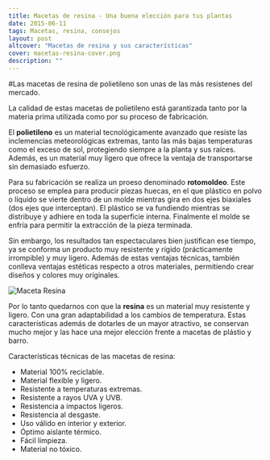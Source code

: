 ```yaml
---
title: Macetas de resina - Una buena elección para tus plantas
date: 2015-06-11
tags: Macetas, resina, consejos
layout: post
altcover: "Macetas de resina y sus características"
cover: macetas-resina-cover.png
description: ""
---
```



#Las macetas de resina de polietileno son unas de las más resistenes del mercado.

La calidad de estas macetas de polietileno está garantizada tanto por la materia prima utilizada como por su proceso de fabricación.

El **polietileno** es un material tecnológicamente avanzado que resiste las inclemencias meteorológicas extremas, tanto las más bajas temperaturas como el exceso de sol, protegiendo siempre a la planta y sus raíces. Además, es un material muy ligero que ofrece la ventaja de transportarse sin demasiado esfuerzo.


Para su fabricación se realiza un proeso denominado **rotomoldeo**. Este proceso se emplea para producir piezas huecas, en el que plástico en polvo o líquido se vierte dentro de un molde mientras gira en dos ejes biaxiales (dos ejes que interceptan). El plástico se va fundiendo mientras se distribuye y adhiere en toda la superficie interna. Finalmente el molde se enfría para permitir la extracción de la pieza terminada.

Sin embargo, los resultados tan espectaculares bien justifican ese tiempo, ya se conforma un producto muy resistente y rígido (prácticamente irrompible) y muy ligero. Además de estas ventajas técnicas, también conlleva ventajas estéticas respecto a otros materiales, permitiendo crear diseños y colores muy originales.

![Maceta Resina](Maceta-resina-genova.png)

Por lo tanto quedarnos con que la **resina** es un material muy resistente y ligero. Con una gran adaptabilidad a los cambios de temperatura. Estas características además de dotarles de un mayor atractivo, se conservan mucho mejor y las hace una mejor elección frente a macetas de plástio y barro.

Características técnicas de las macetas de resina:

- Material 100% reciclable.
- Material flexible y ligero.
- Resistente a temperaturas extremas.
- Resistente a rayos UVA y UVB.
- Resistencia a impactos ligeros.
- Resistencia al desgaste.
- Uso válido en interior y exterior.
- Óptimo aislante térmico.
- Fácil limpieza.
- Material no tóxico.
